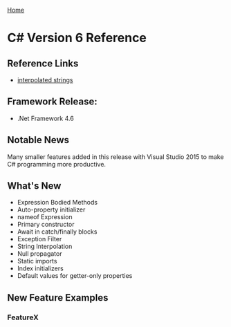 [Home](../)

# C# Version 6 Reference

## Reference Links

- [interpolated strings](https://docs.microsoft.com/en-us/dotnet/csharp/tutorials/exploration/interpolated-strings?tutorial-step=1)

## Framework Release:

- .Net Framework 4.6

## Notable News

Many smaller features added in this release with Visual Studio 2015 to make C# programming more productive.

## What's New

- Expression Bodied Methods
- Auto-property initializer
- nameof Expression
- Primary constructor
- Await in catch/finally blocks
- Exception Filter
- String Interpolation
- Null propagator
- Static imports
- Index initializers
- Default values for getter-only properties

## New Feature Examples

### FeatureX
